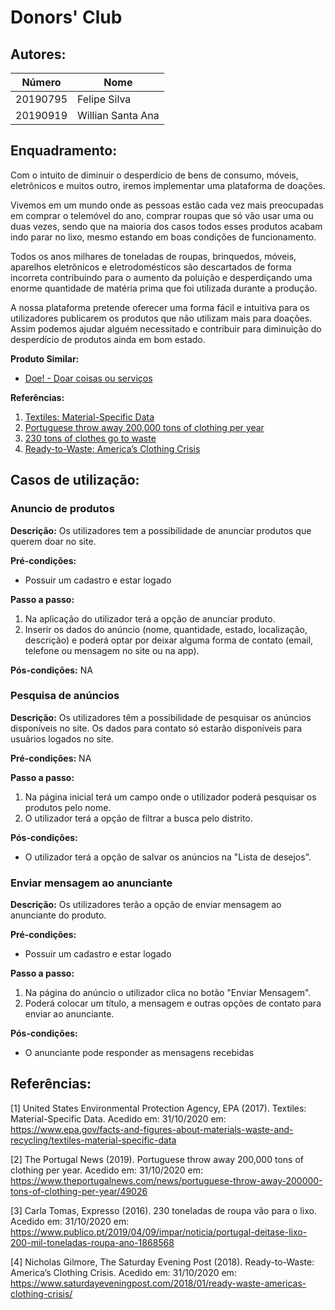 # Donors' Club

## Autores:

| Número   | Nome              |
| -------- | ----------------- |
| 20190795 | Felipe Silva      |
| 20190919 | Willian Santa Ana |

## Enquadramento:

Com o intuito de diminuir o desperdício de bens de consumo, móveis, eletrônicos e muitos outro, iremos implementar uma plataforma de doações.

Vivemos em um mundo onde as pessoas estão cada vez mais preocupadas em comprar o telemóvel do ano, comprar roupas que só vão usar uma ou duas vezes, sendo que na maioria dos casos todos esses produtos acabam indo parar no lixo, mesmo estando em boas condições de funcionamento.

Todos os anos milhares de toneladas de roupas, brinquedos, móveis, aparelhos eletrônicos e eletrodomésticos são descartados de forma incorreta contribuindo para o aumento da poluição e desperdiçando uma enorme quantidade de matéria prima que foi utilizada durante a produção.

A nossa plataforma pretende oferecer uma forma fácil e intuitiva para os utilizadores publicarem os produtos que não utilizam mais para doações. Assim podemos ajudar alguém necessitado e contribuir para diminuição do desperdício de produtos ainda em bom estado.



**Produto Similar:**

- [Doe! - Doar coisas ou serviços](https://play.google.com/store/apps/details?id=com.markpcs.Doe_app&hl=en)
 
**Referências:**

1. [Textiles: Material-Specific Data](https://www.epa.gov/facts-and-figures-about-materials-waste-and-recycling/textiles-material-specific-data)
2. [Portuguese throw away 200,000 tons of clothing per year](https://www.theportugalnews.com/news/portuguese-throw-away-200000-tons-of-clothing-per-year/49026)
3. [230 tons of clothes go to waste](https://www.publico.pt/2019/04/09/impar/noticia/portugal-deitase-lixo-200-mil-toneladas-roupa-ano-1868568)
4. [Ready-to-Waste: America’s Clothing Crisis](https://www.saturdayeveningpost.com/2018/01/ready-waste-americas-clothing-crisis/)


## Casos de utilização:

### Anuncio de produtos

**Descrição:**
Os utilizadores tem a possibilidade de anunciar produtos que querem doar no site.

**Pré-condições:**

- Possuir um cadastro e estar logado

**Passo a passo:**

1. Na aplicação do utilizador terá a opção de anunciar produto.
1. Inserir os dados do anúncio (nome, quantidade, estado, localização, descrição) e poderá optar por deixar alguma forma de contato (email, telefone ou mensagem no site ou na app).

**Pós-condições:**
NA

### Pesquisa de anúncios

**Descrição:**
Os utilizadores têm a possibilidade de pesquisar os anúncios disponíveis no site. Os dados para contato só estarão disponíveis para usuários logados no site.

**Pré-condições:**
NA

**Passo a passo:**

1. Na página inicial terá um campo onde o utilizador poderá pesquisar os produtos pelo nome.
1. O utilizador terá a opção de filtrar a busca pelo distrito.

**Pós-condições:**

- O utilizador terá a opção de salvar os anúncios na "Lista de desejos".

### Enviar mensagem ao anunciante

**Descrição:**
Os utilizadores terão a opção de enviar mensagem ao anunciante do produto.

**Pré-condições:**

- Possuir um cadastro e estar logado

**Passo a passo:**

1. Na página do anúncio o utilizador clica no botão "Enviar Mensagem".
1. Poderá colocar um título, a mensagem e outras opções de contato para enviar ao anunciante.

**Pós-condições:**

- O anunciante pode responder as mensagens recebidas

## Referências:

[1] United States Environmental Protection Agency, EPA (2017). Textiles: Material-Specific Data. Acedido em: 31/10/2020 em: https://www.epa.gov/facts-and-figures-about-materials-waste-and-recycling/textiles-material-specific-data

[2] The Portugal News (2019). Portuguese throw away 200,000 tons of clothing per year. Acedido em: 31/10/2020 em: https://www.theportugalnews.com/news/portuguese-throw-away-200000-tons-of-clothing-per-year/49026

[3] Carla Tomas, Expresso (2016). 230 toneladas de roupa vão para o lixo. Acedido em: 31/10/2020 em: https://www.publico.pt/2019/04/09/impar/noticia/portugal-deitase-lixo-200-mil-toneladas-roupa-ano-1868568

[4] Nicholas Gilmore, The Saturday Evening Post (2018). Ready-to-Waste: America’s Clothing Crisis. Acedido em: 31/10/2020 em: https://www.saturdayeveningpost.com/2018/01/ready-waste-americas-clothing-crisis/
